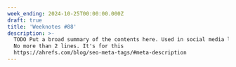 ```yaml
---
week_ending: 2024-10-25T00:00:00.000Z
draft: true
title: 'Weeknotes #88'
description: >-
  TODO Put a broad summary of the contents here. Used in social media links etc.
  No more than 2 lines. It's for this
  https://ahrefs.com/blog/seo-meta-tags/#meta-description
---
```


